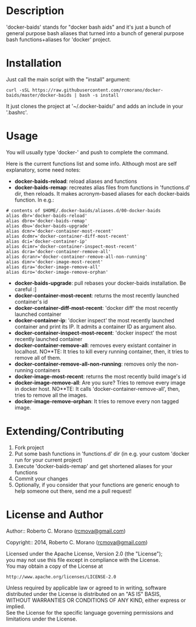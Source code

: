 # Description

'docker-baids' stands for "docker bash aids" and it's just a bunch of general purpose bash aliases that turned into a bunch of general purpose bash functions+aliases for 'docker' project.

# Installation

Just call the main script with the "install" argument:

```
curl -sSL https://raw.githubusercontent.com/rcmorano/docker-baids/master/docker-baids | bash -s install
```

It just clones the project at '~/.docker-baids/' and adds an include in your '.bashrc'.

# Usage

You will usually type 'docker-' and push <TAB> to complete the command.

Here is the current functions list and some info. Although most are self explanatory, some need notes:

* **docker-baids-reload**: reload aliases and functions
* **docker-baids-remap**: recreates alias files from functions in 'functions.d' dir, then reloads.
It makes acronym-based aliases for each docker-baids function. In e.g.:
```
# contents of $HOME/.docker-baids/aliases.d/00-docker-baids
alias dbr='docker-baids-reload'
alias dbre='docker-baids-remap'
alias dbu='docker-baids-upgrade'
alias dcmr='docker-container-most-recent'
alias dcdmr='docker-container-diff-most-recent'
alias dci='docker-container-ip'
alias dcimr='docker-container-inspect-most-recent'
alias dcra='docker-container-remove-all'
alias dcranr='docker-container-remove-all-non-running'
alias dimr='docker-image-most-recent'
alias dira='docker-image-remove-all'
alias diro='docker-image-remove-orphan'
```
* **docker-baids-upgrade**: pull rebases your docker-baids installation. Be careful :]
* **docker-container-most-recent**: returns the most recently launched container's id
* **docker-container-diff-most-recent**: 'docker diff' the most recently launched container
* **docker-container-ip**: 'docker inspect' the most recently launched container and print its IP.
It admits a container ID as argument also.
* **docker-container-inspect-most-recent**: 'docker inspect' the most recently launched container
* **docker-container-remove-all**: removes every existant container in localhost.
NO**TE: It tries to kill every running container, then, it tries to remove all of them.
* **docker-container-remove-all-non-running**: removes only the non-running containers
* **docker-image-most-recent**: returns the most recently build image's id
* **docker-image-remove-all**: Are you sure? Tries to remove every image in docker host.
NO**TE: It calls 'docker-container-remove-all', then, tries to remove all the images.
* **docker-image-remove-orphan**: It tries to remove every non tagged image.

# Extending/Contributing

1. Fork project
2. Put some bash functions in 'functions.d' dir (in e.g. your custom 'docker run for your current project)
3. Execute 'docker-baids-remap' and get shortened aliases for your functions
4. Commit your changes
5. Optionally, if you consider that your functions are generic enough to help someone out there, send me a pull request! 

# License and Author                                                             
                                                                                 
Author:: Roberto C. Morano (<rcmova@gmail.com>)                                  
                                                                                 
Copyright:: 2014, Roberto C. Morano (<rcmova@gmail.com>)                         
                                                                                 
Licensed under the Apache License, Version 2.0 (the "License");                  
you may not use this file except in compliance with the License.                 
You may obtain a copy of the License at                                          
                                                                                 
    http://www.apache.org/licenses/LICENSE-2.0                                   
                                                                                 
Unless required by applicable law or agreed to in writing, software              
distributed under the License is distributed on an "AS IS" BASIS,                
WITHOUT WARRANTIES OR CONDITIONS OF ANY KIND, either express or implied.         
See the License for the specific language governing permissions and              
limitations under the License.
